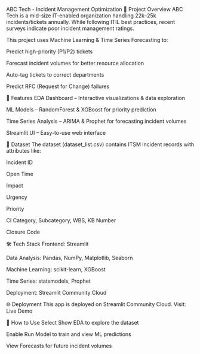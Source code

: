 ABC Tech - Incident Management Optimization
📌 Project Overview
ABC Tech is a mid-size IT-enabled organization handling 22k–25k incidents/tickets annually.
While following ITIL best practices, recent surveys indicate poor incident management ratings.

This project uses Machine Learning & Time Series Forecasting to:

Predict high-priority (P1/P2) tickets

Forecast incident volumes for better resource allocation

Auto-tag tickets to correct departments

Predict RFC (Request for Change) failures

🚀 Features
EDA Dashboard – Interactive visualizations & data exploration

ML Models – RandomForest & XGBoost for priority prediction

Time Series Analysis – ARIMA & Prophet for forecasting incident volumes

Streamlit UI – Easy-to-use web interface

📂 Dataset
The dataset (dataset_list.csv) contains ITSM incident records with attributes like:

Incident ID

Open Time

Impact

Urgency

Priority

CI Category, Subcategory, WBS, KB Number

Closure Code

🛠️ Tech Stack
Frontend: Streamlit

Data Analysis: Pandas, NumPy, Matplotlib, Seaborn

Machine Learning: scikit-learn, XGBoost

Time Series: statsmodels, Prophet

Deployment: Streamlit Community Cloud

🌐 Deployment
This app is deployed on Streamlit Community Cloud.
Visit: Live Demo

📌 How to Use
Select Show EDA to explore the dataset

Enable Run Model to train and view ML predictions

View Forecasts for future incident volumes
